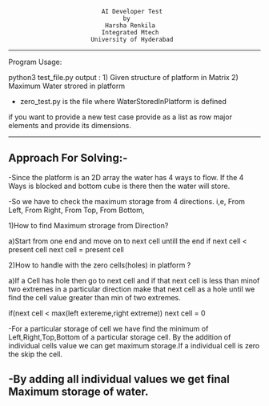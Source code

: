                               AI Developer Test
                                    by
                               Harsha Renkila  
                              Integrated Mtech
                           University of Hyderabad
---------------------------------------------------------------------------------------------------

Program Usage:

python3 test_file.py
output : 1) Given structure of platform in Matrix
         2) Maximum Water strored in platform

- zero_test.py is the file where WaterStoredInPlatform is defined

if you want to provide a new test case provide as a list as row major elements and provide its dimensions. 

---------------------------------------------------------------------------------------------------


Approach For Solving:-
---------------------------------------------------------------------------------------------------

-Since the platform is an 2D array the water has 4 ways to flow. If the 4 Ways is blocked and bottom cube is there then the water will store.

-So we have to check the maximum storage from 4 directions.
i,e, From Left,
     From Right,
     From Top,
     From Bottom,

1)How to find Maximum  strorage from Direction?

a)Start from one end and move on to next cell untill the end 
if next cell < present cell 
   next cell = present cell

2)How to handle with the zero cells(holes) in platform ?

a)If a Cell has hole then go to next cell and if that next cell is less than minof two extremes in a particular direction make that next cell as a hole until we find the cell value greater than min of two extremes.

if(next cell < max(left extereme,right extreme))
   next cell = 0

-For a particular storage of cell we have find the minimum of Left,Right,Top,Bottom of a particular storage cell. By the addition of individual cells value we can get maximum storage.If a individual cell is zero the skip the cell.

-By adding all individual values we get final Maximum storage of water.
---------------------------------------------------------------------------------------------------
